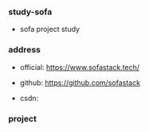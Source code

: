 ### study-sofa
- sofa project study

### address
- official: https://www.sofastack.tech/

- github: https://github.com/sofastack

- csdn: 

### project
